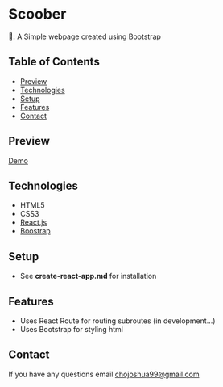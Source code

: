 # Scoober

🐶: A Simple webpage created using Bootstrap

## Table of Contents 

- [Preview](##preview)
- [Technologies](##technologies)
- [Setup](##setup)
- [Features](##features)
- [Contact](##contact)

## Preview

[Demo](https://polar-hamlet-58263.herokuapp.com/)

## Technologies

- HTML5
- CSS3
- [React.js](https://github.com/facebook/react)
- [Boostrap](https://getbootstrap.com/)

## Setup

- See **create-react-app.md** for installation

## Features

- Uses React Route for routing subroutes (in development...)
- Uses Bootstrap for styling html

## Contact

If you have any questions email <chojoshua99@gmail.com>
